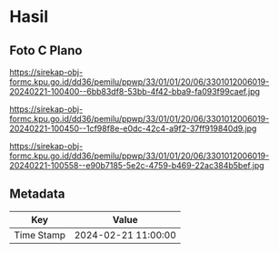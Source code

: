 # Hasil

## Foto C Plano

https://sirekap-obj-formc.kpu.go.id/dd36/pemilu/ppwp/33/01/01/20/06/3301012006019-20240221-100400--6bb83df8-53bb-4f42-bba9-fa093f99caef.jpg

https://sirekap-obj-formc.kpu.go.id/dd36/pemilu/ppwp/33/01/01/20/06/3301012006019-20240221-100450--1cf98f8e-e0dc-42c4-a9f2-37ff919840d9.jpg

https://sirekap-obj-formc.kpu.go.id/dd36/pemilu/ppwp/33/01/01/20/06/3301012006019-20240221-100558--e90b7185-5e2c-4759-b469-22ac384b5bef.jpg


## Metadata

| Key        | Value               |
| ---------- | ------------------- |
| Time Stamp | 2024-02-21 11:00:00 |



